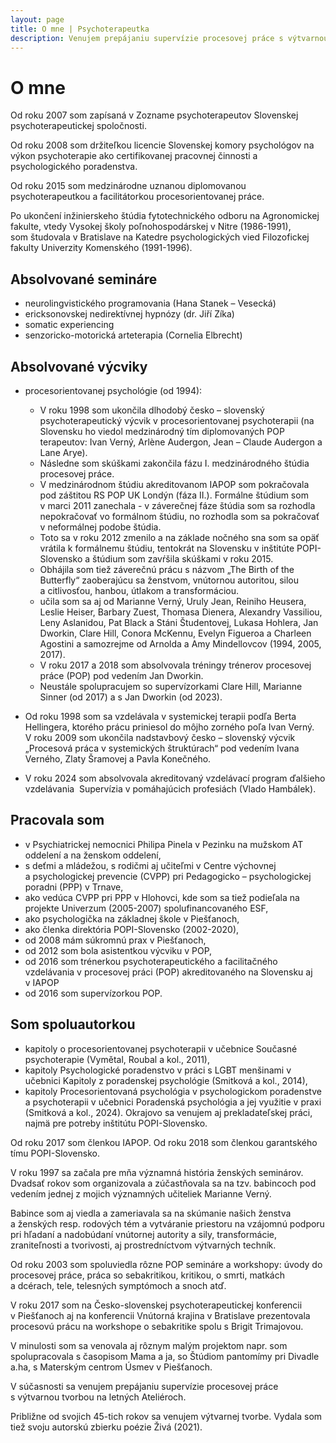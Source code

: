 ```yaml
---
layout: page
title: O mne | Psychoterapeutka
description: Venujem prepájaniu supervízie procesovej práce s výtvarnou tvorbou na letných Ateliéroch.
---
```

# O mne

<!-- <img class="photo" src="TODO" alt="Jana Sarah Kašáková"> -->

Od roku 2007 som zapísaná v Zozname psychoterapeutov Slovenskej psychoterapeutickej spoločnosti.

Od roku 2008 som držiteľkou licencie Slovenskej komory psychológov na výkon psychoterapie ako certifikovanej pracovnej činnosti a psychologického poradenstva.

Od roku 2015 som medzinárodne uznanou diplomovanou psychoterapeutkou a facilitátorkou procesorientovanej práce.


Po ukončení inžinierskeho štúdia fytotechnického odboru na Agronomickej fakulte, vtedy Vysokej školy poľnohospodárskej v Nitre (1986-1991), som študovala v Bratislave na Katedre psychologických vied Filozofickej fakulty Univerzity Komenského (1991-1996).

## Absolvované semináre
- neurolingvistického programovania (Hana Stanek – Vesecká)
- ericksonovskej nedirektívnej hypnózy (dr. Jiří Zíka)
- somatic experiencing
- senzoricko-motorická arteterapia (Cornelia Elbrecht)

## Absolvované výcviky
- procesorientovanej psychológie (od 1994):
  - V roku 1998 som ukončila dlhodobý česko – slovenský psychoterapeutický výcvik v procesorientovanej psychoterapii (na Slovensku ho viedol medzinárodný tím diplomovaných POP terapeutov: Ivan Verný, Arlène Audergon, Jean – Claude Audergon a Lane Arye).
  - Následne som skúškami zakončila fázu I. medzinárodného štúdia procesovej práce.
  - V medzinárodnom štúdiu akreditovanom IAPOP som pokračovala pod záštitou RS POP UK Londýn (fáza II.). Formálne štúdium som v marci 2011 zanechala - v záverečnej fáze štúdia som sa rozhodla nepokračovať vo formálnom štúdiu, no rozhodla som sa pokračovať v neformálnej podobe štúdia.
  - Toto sa v roku 2012 zmenilo a na základe nočného sna som sa opäť vrátila k formálnemu štúdiu, tentokrát na Slovensku v inštitúte POPI-Slovensko a štúdium som zavŕšila skúškami v roku 2015.
  - Obhájila som tiež záverečnú prácu s názvom „The Birth of the Butterfly“ zaoberajúcu sa ženstvom, vnútornou autoritou, silou a citlivosťou, hanbou, útlakom a transformáciou.
  - učila som sa aj od Marianne Verný, Uruly Jean, Reiniho Heusera, Leslie Heiser, Barbary Zuest, Thomasa Dienera, Alexandry Vassiliou, Leny Aslanidou, Pat Black a Stáni Študentovej, Lukasa Hohlera, Jan Dworkin, Clare Hill, Conora McKennu, Evelyn Figueroa a Charleen Agostini a samozrejme od Arnolda a Amy Mindellovcov (1994, 2005, 2017).
  - V roku 2017 a 2018 som absolvovala tréningy trénerov procesovej práce (POP) pod vedením Jan Dworkin.
  - Neustále spolupracujem so supervízorkami Clare Hill, Marianne Sinner (od 2017) a s Jan Dworkin (od 2023).

- Od roku 1998 som sa vzdelávala v systemickej terapii podľa Berta Hellingera, ktorého prácu priniesol do môjho zorného poľa Ivan Verný. V roku 2009 som
ukončila nadstavbový česko – slovenský výcvik „Procesová práca v systemických štruktúrach“ pod vedením Ivana Verného, Zlaty Šramovej a Pavla Konečného.
- V roku 2024 som absolvovala akreditovaný vzdelávací program ďalšieho vzdelávania  Supervízia v pomáhajúcich profesiách (Vlado Hambálek).

## Pracovala som
- v Psychiatrickej nemocnici Philipa Pinela v Pezinku na mužskom AT oddelení a na ženskom oddelení,
- s deťmi a mládežou, s rodičmi aj učiteľmi v Centre výchovnej a psychologickej prevencie (CVPP) pri Pedagogicko – psychologickej poradni (PPP) v Trnave,
- ako vedúca CVPP pri PPP v Hlohovci, kde som sa tiež podieľala na projekte Univerzum (2005-2007) spolufinancovaného ESF,
- ako psychologička na základnej škole v Piešťanoch,
- ako členka direktória POPI-Slovensko (2002-2020),
- od 2008 mám súkromnú prax v Piešťanoch,
- od 2012 som bola asistentkou výcviku v POP,
- od 2016 som trénerkou psychoterapeutického a facilitačného vzdelávania v procesovej práci (POP) akreditovaného na Slovensku aj v IAPOP
- od 2016 som supervízorkou POP.

## Som spoluautorkou
- kapitoly o procesorientovanej psychoterapii v učebnice Současné psychoterapie (Vymětal, Roubal a kol., 2011),
- kapitoly Psychologické poradenstvo v práci s LGBT menšinami v učebnici Kapitoly z poradenskej psychológie (Smitková a kol., 2014),
- kapitoly Procesorientovaná psychológia v psychologickom poradenstve a psychoterapii v učebnici Poradenská psychológia a jej využitie v praxi (Smitková a kol., 2024).
Okrajovo sa venujem aj prekladateľskej práci, najmä pre potreby inštitútu POPI-Slovensko.

Od roku 2017 som členkou IAPOP. Od roku 2018 som členkou garantského tímu POPI-Slovensko.

V roku 1997 sa začala pre mňa významná história ženských seminárov. Dvadsať rokov som organizovala a zúčastňovala sa na tzv. babincoch pod vedením jednej z mojich významných učiteliek Marianne Verný.

Babince som aj viedla a zameriavala sa na skúmanie našich ženstva a ženských resp. rodových tém a vytváranie priestoru na vzájomnú podporu pri hľadaní a nadobúdaní vnútornej autority a sily, transformácie, zraniteľnosti a tvorivosti, aj prostredníctvom výtvarných techník. 

Od roku 2003 som spoluviedla rôzne POP semináre a workshopy: úvody do procesovej práce, práca so sebakritikou, kritikou, o smrti, matkách a dcérach, tele, telesných symptómoch a snoch atď.

V roku 2017 som na Česko-slovenskej psychoterapeutickej konferencii v Piešťanoch aj na konferencii Vnútorná krajina v Bratislave prezentovala procesovú prácu na workshope o sebakritike spolu s Brigit Trimajovou.

V minulosti som sa venovala aj rôznym malým projektom napr. som spolupracovala s časopisom Mama a ja, so Štúdiom pantomímy pri Divadle a.ha, s Materským centrom Úsmev v Piešťanoch.

V súčasnosti sa venujem prepájaniu supervízie procesovej práce s výtvarnou tvorbou na letných Ateliéroch.

Približne od svojich 45-tich rokov sa venujem výtvarnej tvorbe. Vydala som tiež svoju autorskú zbierku poézie Živá (2021).
